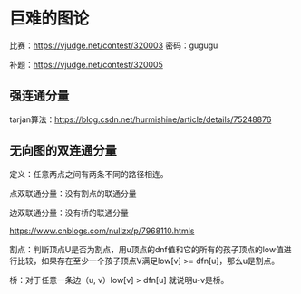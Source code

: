 # 巨难的图论

比赛：https://vjudge.net/contest/320003 密码：gugugu

补题：https://vjudge.net/contest/320005

## 强连通分量

tarjan算法：<https://blog.csdn.net/hurmishine/article/details/75248876>

## 无向图的双连通分量

定义：任意两点之间有两条不同的路径相连。

点双联通分量：没有割点的联通分量

边双联通分量：没有桥的联通分量

<https://www.cnblogs.com/nullzx/p/7968110.htmls>

割点：判断顶点U是否为割点，用u顶点的dnf值和它的所有的孩子顶点的low值进行比较，如果存在至少一个孩子顶点V满足low[v] >= dfn[u]，那么u是割点。

桥：对于任意一条边（u, v）low[v] > dfn[u] 就说明u-v是桥。
